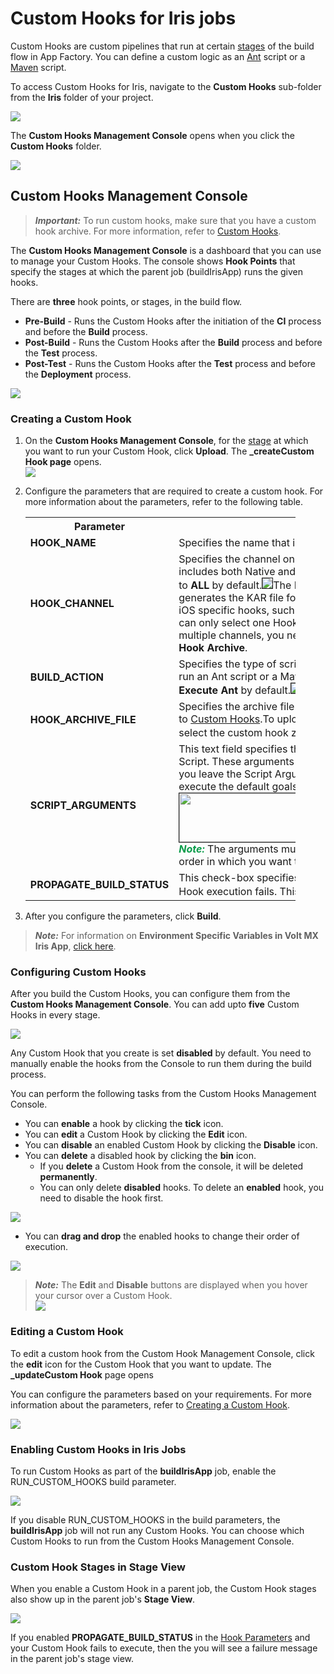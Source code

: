                            

Custom Hooks for Iris jobs
================================

Custom Hooks are custom pipelines that run at certain [stages](#stages) of the build flow in App Factory. You can define a custom logic as an [Ant](https://ant.apache.org/) script or a [Maven](https://maven.apache.org/) script.

To access Custom Hooks for Iris, navigate to the **Custom Hooks** sub-folder from the **Iris** folder of your project.

[![](Resources/Images/customhooks_folder_thumb_600_0.png)](Resources/Images/customhooks_folder.png)

The **Custom Hooks Management Console** opens when you click the **Custom Hooks** folder.

[![](Resources/Images/customhooks_console_thumb_600_0.png)](Resources/Images/customhooks_console.PNG)

Custom Hooks Management Console
-------------------------------

> **_Important:_** To run custom hooks, make sure that you have a custom hook archive. For more information, refer to [Custom Hooks](CustomHooks.md).

The **Custom Hooks Management Console** is a dashboard that you can use to manage your Custom Hooks. The console shows **Hook Points** that specify the stages at which the parent job (buildIrisApp) runs the given hooks.

There are **three** hook points, or stages, in the build flow.

*   **Pre-Build** - Runs the Custom Hooks after the initiation of the **CI** process and before the **Build** process.
*   **Post-Build** - Runs the Custom Hooks after the **Build** process and before the **Test** process.
*   **Post-Test** - Runs the Custom Hooks after the **Test** process and before the **Deployment** process.

![](Resources/Images/customhooks_stages_548x165.png)

### Creating a Custom Hook

1.  On the **Custom Hooks Management Console**, for the [stage](#stages) at which you want to run your Custom Hook, click **Upload**. The **\_createCustom Hook page** opens.  
    ![](Resources/Images/customhooks_create_643x373.png)
2.  Configure the parameters that are required to create a custom hook. For more information about the parameters, refer to the following table.  
    
    <table style="mc-table-style: url]('Resources/TableStyles/Basic.css');width: 90%;" class="TableStyle-Basic" cellspacing="0"><colgroup><col class="TableStyle-Basic-Column-Column1" style="width: 20%;"><col class="TableStyle-Basic-Column-Column1" style="width: 70%;"></colgroup><tbody><tr class="TableStyle-Basic-Body-Body1"><th class="TableStyle-Basic-BodyE-Column1-Body1">Parameter</th><th class="TableStyle-Basic-BodyD-Column1-Body1">Description</th></tr><tr class="TableStyle-Basic-Body-Body1"><td class="TableStyle-Basic-BodyE-Column1-Body1"><b>HOOK_NAME</b></td><td class="TableStyle-Basic-BodyD-Column1-Body1">Specifies the name that is displayed in the respective hook point.</td></tr><tr class="TableStyle-Basic-Body-Body1"><td class="TableStyle-Basic-BodyE-Column1-Body1"><a name="Hook_Channel"></a><b>HOOK_CHANNEL</b></td><td class="TableStyle-Basic-BodyD-Column1-Body1">Specifies the channel on which you want to run your Custom Hook. This includes both Native and SPA channels.The Hook Channel parameter is set to <b>ALL</b> by default.<img src="Resources/Images/customhooks_channel.png" style="border-left-style: solid;border-left-width: 1px;border-right-style: solid;border-right-width: 1px;border-top-style: solid;border-top-width: 1px;border-bottom-style: solid;border-bottom-width: 1px;">The IPA_STAGE for iOS platforms is the stage that generates the KAR file for iOS&nbsp;builds. At this stage, you can include iOS&nbsp;specific hooks, such as hooks for Xcode settings.<span class="autonumber"><span><b><i><span style="color: #0a9c4a;" class="mcFormatColor">Note: </span></i></b></span></span>Currently, you can only select one Hook Channel. If you want to run the same hook for multiple channels, you need to create multiple Custom Hooks with the same <b>Hook Archive</b>.</td></tr><tr class="TableStyle-Basic-Body-Body1"><td class="TableStyle-Basic-BodyE-Column1-Body1"><a name="action"></a><b>BUILD_ACTION</b></td><td class="TableStyle-Basic-BodyD-Column1-Body1">Specifies the type of script you want to run for the Custom Hook.You can run an Ant&nbsp;script or a Maven script. The Build Action parameter is set to <b>Execute Ant</b> by default.<img src="Resources/Images/customhooks_action.png" style="border-left-style: solid;border-left-width: 1px;border-right-style: solid;border-right-width: 1px;border-top-style: solid;border-top-width: 1px;border-bottom-style: solid;border-bottom-width: 1px;"></td></tr><tr class="TableStyle-Basic-Body-Body1"><td class="TableStyle-Basic-BodyE-Column1-Body1"><a name="archive"></a><b>HOOK_ARCHIVE_FILE</b></td><td class="TableStyle-Basic-BodyD-Column1-Body1">Specifies the archive file for the Custom Hook. For more information, refer to <a href="CustomHooks.md">Custom Hooks</a>.To upload an archive file, click <b>Choose File</b>, and then select the custom hook zip file from the file explorer.<img src="Resources/Images/customhooks_archive.PNG" style="border-left-style: solid;border-left-width: 1px;border-left-color: ;border-right-style: solid;border-right-width: 1px;border-right-color: ;border-top-style: solid;border-top-width: 1px;border-top-color: ;border-bottom-style: solid;border-bottom-width: 1px;border-bottom-color: ;"></td></tr><tr class="TableStyle-Basic-Body-Body1"><td class="TableStyle-Basic-BodyE-Column1-Body1"><a name="script"></a><b>SCRIPT_ARGUMENTS</b></td><td class="TableStyle-Basic-BodyD-Column1-Body1">This text field specifies the arguments you want to pass to the Custom Hook Script. These arguments are specific the <b>targets</b> or <b>goals</b> for the script. If you leave the Script Arguments empty, the Custom Hook script will only execute the default goals.<img src="Resources/Images/customhooks_args1_572x78.png" style="border-left-style: solid;border-left-width: 1px;border-left-color: ;border-right-style: solid;border-right-width: 1px;border-right-color: ;border-top-style: solid;border-top-width: 1px;border-top-color: ;border-bottom-style: solid;border-bottom-width: 1px;border-bottom-color: ;width: 572;height: 78;"><span class="autonumber"><span><b><i><span style="color: #0a9c4a;" class="mcFormatColor">Note: </span></i></b></span></span>The arguments must be separated by using <b>space</b>, and must be in the order in which you want to execute them.</td></tr><tr class="TableStyle-Basic-Body-Body1"><td class="TableStyle-Basic-BodyB-Column1-Body1"><a name="propagate"></a><b>PROPAGATE_BUILD_STATUS</b></td><td class="TableStyle-Basic-BodyA-Column1-Body1">This check-box specifies whether the <b>parent job</b> should <b>fail</b> if the Custom Hook execution fails. This check-box is <b>enabled</b> by default.<img src="Resources/Images/customhooks_propagate.PNG" style="border-left-style: solid;border-left-width: 1px;border-left-color: ;border-right-style: solid;border-right-width: 1px;border-right-color: ;border-top-style: solid;border-top-width: 1px;border-top-color: ;border-bottom-style: solid;border-bottom-width: 1px;border-bottom-color: ;"></td></tr></tbody></table>
    
3.  After you configure the parameters, click **Build**.

> **_Note:_** For information on **Environment Specific Variables in Volt MX Iris App**, [click here](Environment_Variables_in_CustomHooks.md).

### Configuring Custom Hooks

After you build the Custom Hooks, you can configure them from the **Custom Hooks Management Console**. You can add upto **five** Custom Hooks in every stage.

![](Resources/Images/customhooks_config1_568x360.png)

Any Custom Hook that you create is set **disabled** by default. You need to manually enable the hooks from the Console to run them during the build process.

You can perform the following tasks from the Custom Hooks Management Console.

*   You can **enable** a hook by clicking the **tick** icon.
*   You can **edit** a Custom Hook by clicking the **Edit** icon.
*   You can **disable** an enabled Custom Hook by clicking the **Disable** icon.
*   You can **delete** a disabled hook by clicking the **bin** icon.  
    *   If you **delete** a Custom Hook from the console, it will be deleted **permanently**.
    *   You can only delete **disabled** hooks. To delete an **enabled** hook, you need to disable the hook first.

![](Resources/Images/customhooks_config2.PNG)

*   You can **drag and drop** the enabled hooks to change their order of execution.
    

![](Resources/Images/customhooks_drag_239x322.png)

> **_Note:_** The **Edit** and **Disable** buttons are displayed when you hover your cursor over a Custom Hook.  
![](Resources/Images/customhooks_config_enabled_234x302.png)

### Editing a Custom Hook

To edit a custom hook from the Custom Hook Management Console, click the **edit** icon for the Custom Hook that you want to update. The **\_updateCustom Hook** page opens

You can configure the parameters based on your requirements. For more information about the parameters, refer to [Creating a Custom Hook](#creating-a-custom-hook).

![](Resources/Images/customhooks_update_674x391.png)

### Enabling Custom Hooks in Iris Jobs

To run Custom Hooks as part of the **buildIrisApp** job, enable the RUN\_CUSTOM\_HOOKS build parameter.

![](Resources/Images/customhooks_irisbuild_673x140.png)

If you disable RUN\_CUSTOM\_HOOKS in the build parameters, the **buildIrisApp** job will not run any Custom Hooks. You can choose which Custom Hooks to run from the Custom Hooks Management Console.

### Custom Hook Stages in Stage View

When you enable a Custom Hook in a parent job, the Custom Hook stages also show up in the parent job's **Stage View**.

![](Resources/Images/customhooks_buildstages_680x123.png)

If you enabled **PROPAGATE\_BUILD\_STATUS** in the [Hook Parameters](#Creating) and your Custom Hook fails to execute, then the you will see a failure message in the parent job's stage view.
